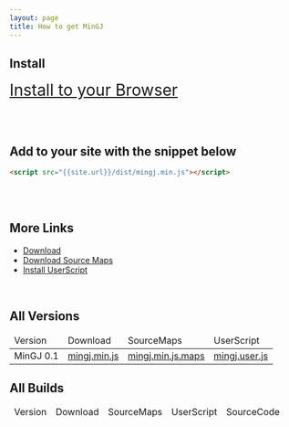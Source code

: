 ```yaml
---
layout: page
title: How to get MinGJ
---
```


## Install
<a href="{{site.url}}/dist/mingj.user.js" style="font-size:2em">Install to your Browser</a>

<br><br>

## Add to your site with the snippet below
```html
<script src="{{site.url}}/dist/mingj.min.js"></script>
```
<br><br>
## More Links
<ul>
	<li><a href="{{site.url}}/dist/mingj.min.js" download="mingj.min.js">Download</a></li>
	<li><a href="{{site.url}}/dist/mingj.min.js.map" download="mingj.min.js.map">Download Source Maps</a></li>
	<li><a href="{{site.url}}/dist/mingj.user.js">Install UserScript</a></li>
</ul>
<br>

## All Versions

<table id="downloads">
	<thead>
		<td>Version</td>
		<td>Download</td>
		<td>SourceMaps</td>
		<td>UserScript</td>
	</thead>
	<tr>
		<td>MinGJ 0.1</td>
		<td><a href="{{site.url}}/dist/mingj.min.js" download="mingj.min.js">mingj.min.js</a></td>
		<td><a href="{{site.url}}/dist/mingj.min.js.maps" download="mingj.min.js.maps">mingj.min.js.maps</a></td>
		<td><a href="{{site.url}}/dist/mingj.user.js" download="mingj.user.js">mingj.user.js</a></td>
	</tr>
</table>

## All Builds

<table id="commits">
	<thead>
		<td>Version</td>
		<td>Download</td>
		<td>SourceMaps</td>
		<td>UserScript</td>
		<td>SourceCode</td>
	</thead>
</table>

<script src="{{site.url}}/web/downloads.js"></script>



